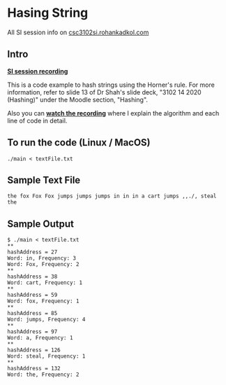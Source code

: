 # Hasing String

All SI session info on [csc3102si.rohankadkol.com](https://csc3102si.rohankadkol.com)

## Intro

**[SI session recording](https://lsu.zoom.us/rec/share/osWc5VtLPKqo0EzFmx-7B8KU8dYwzluwxQpRQFLJvfVk4YPORxIhFYh4RMwaSxhV.jh14Vy4pCPJYv9tI)**

This is a code example to hash strings using the Horner's rule. For more information, refer to slide 13 of Dr Shah's slide deck, "3102 14 2020 (Hashing)" under the Moodle section, "Hashing".

Also you can **[watch the recording](https://lsu.zoom.us/rec/share/osWc5VtLPKqo0EzFmx-7B8KU8dYwzluwxQpRQFLJvfVk4YPORxIhFYh4RMwaSxhV.jh14Vy4pCPJYv9tI)** where I explain the algorithm and each line of code in detail.

## To run the code (Linux / MacOS)

```
./main < textFile.txt
```

## Sample Text File

```
the fox Fox Fox jumps jumps jumps in in in a cart jumps ,,./, steal the
```

## Sample Output

```
$ ./main < textFile.txt 
**
hashAddress = 27
Word: in, Frequency: 3
Word: Fox, Frequency: 2
**
hashAddress = 38
Word: cart, Frequency: 1
**
hashAddress = 59
Word: fox, Frequency: 1
**
hashAddress = 85
Word: jumps, Frequency: 4
**
hashAddress = 97
Word: a, Frequency: 1
**
hashAddress = 126
Word: steal, Frequency: 1
**
hashAddress = 132
Word: the, Frequency: 2
```